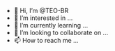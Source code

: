 - 👋 Hi, I’m @TEO-BR
- 👀 I’m interested in ...
- 🌱 I’m currently learning ...
- 💞️ I’m looking to collaborate on ...
- 📫 How to reach me ...

<!---
TEO-BR/TEO-BR is a ✨ special ✨ repository because its `README.md` (this file) appears on your GitHub profile.
You can click the Preview link to take a look at your changes.
--->

